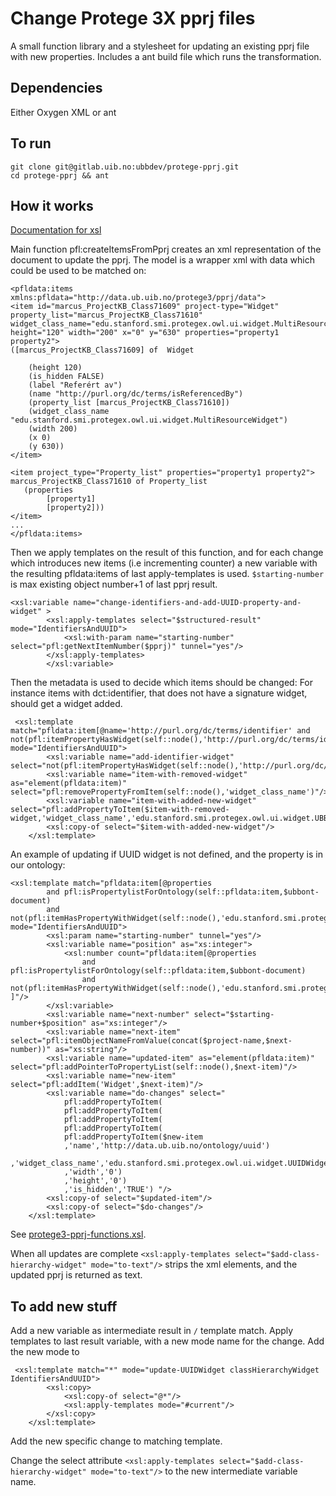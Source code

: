 # Change Protege 3X pprj files

A small function library and a stylesheet for updating an existing pprj file with new properties.
Includes a ant build file which runs the transformation.

## Dependencies
Either Oxygen XML or ant

## To run

```
git clone git@gitlab.uib.no:ubbdev/protege-pprj.git
cd protege-pprj && ant
```
## How it works

[Documentation for xsl](https://ubbdst.github.io/protege-pprj/changePprj.html)

Main function pfl:createItemsFromPprj creates an xml representation of the document to update the pprj.
The model is a wrapper xml with data which could be used to be matched on:

```
<pfldata:items xmlns:pfldata="http://data.ub.uib.no/protege3/pprj/data">
<item id="marcus_ProjectKB_Class71609" project-type="Widget" property_list="marcus_ProjectKB_Class71610" widget_class_name="edu.stanford.smi.protegex.owl.ui.widget.MultiResourceWidget" height="120" width="200" x="0" y="630" properties="property1 property2">
([marcus_ProjectKB_Class71609] of  Widget

	(height 120)
	(is_hidden FALSE)
	(label "Referért av")
	(name "http://purl.org/dc/terms/isReferencedBy")
	(property_list [marcus_ProjectKB_Class71610])
	(widget_class_name "edu.stanford.smi.protegex.owl.ui.widget.MultiResourceWidget")
	(width 200)
	(x 0)
	(y 630))
</item>

<item project_type="Property_list" properties="property1 property2">
marcus_ProjectKB_Class71610 of Property_list
   (properties
		[property1]
		[property2]))
</item>
...
</pfldata:items>
```

Then we apply templates on the result of this function, and for each change which introduces new items (i.e incrementing counter) a 
new variable with the resulting pfldata:items of last apply-templates is used. `$starting-number` is max existing object number+1 of last pprj result.

```
<xsl:variable name="change-identifiers-and-add-UUID-property-and-widget" >
        <xsl:apply-templates select="$structured-result" mode="IdentifiersAndUUID">
            <xsl:with-param name="starting-number" select="pfl:getNextItemNumber($pprj)" tunnel="yes"/>
        </xsl:apply-templates>
        </xsl:variable>
``` 

Then the metadata is used to decide which items should be changed:
For instance items with dct:identifier, that does not have a signature widget, should get a widget added.
```
 <xsl:template match="pfldata:item[@name='http://purl.org/dc/terms/identifier' and not(pfl:itemPropertyHasWidget(self::node(),'http://purl.org/dc/terms/identifier','edu.stanford.smi.protegex.owl.ui.widget.UBBSignatureWidget'))]" mode="IdentifiersAndUUID">
        <xsl:variable name="add-identifier-widget" select="not(pfl:itemPropertyHasWidget(self::node(),'http://purl.org/dc/terms/identifier','edu.stanford.smi.protegex.owl.ui.widget.UBBSignatureWidget'))"/>
        <xsl:variable name="item-with-removed-widget" as="element(pfldata:item)" select="pfl:removePropertyFromItem(self::node(),'widget_class_name')"/>
        <xsl:variable name="item-with-added-new-widget"  select="pfl:addPropertyToItem($item-with-removed-widget,'widget_class_name','edu.stanford.smi.protegex.owl.ui.widget.UBBSignatureWidget')"/>
        <xsl:copy-of select="$item-with-added-new-widget"/>
    </xsl:template>
``` 

An example of updating if UUID widget is not defined, and the property is in our ontology:
```
<xsl:template match="pfldata:item[@properties 
        and pfl:isPropertylistForOntology(self::pfldata:item,$ubbont-document) 
        and not(pfl:itemHasPropertyWithWidget(self::node(),'edu.stanford.smi.protegex.owl.ui.widget.UUIDWidget'))]" mode="IdentifiersAndUUID">
        <xsl:param name="starting-number" tunnel="yes"/>        
        <xsl:variable name="position" as="xs:integer">
            <xsl:number count="pfldata:item[@properties 
                and pfl:isPropertylistForOntology(self::pfldata:item,$ubbont-document) 
                and not(pfl:itemHasPropertyWithWidget(self::node(),'edu.stanford.smi.protegex.owl.ui.widget.UUIDWidget')) ]"/>   
        </xsl:variable>                                         
        <xsl:variable name="next-number" select="$starting-number+$position" as="xs:integer"/>                
        <xsl:variable name="next-item" select="pfl:itemObjectNameFromValue(concat($project-name,$next-number))" as="xs:string"/>      
        <xsl:variable name="updated-item" as="element(pfldata:item)" select="pfl:addPointerToPropertyList(self::node(),$next-item)"/>                
        <xsl:variable name="new-item" select="pfl:addItem('Widget',$next-item)"/>                                                                  
        <xsl:variable name="do-changes" select="
            pfl:addPropertyToItem(
            pfl:addPropertyToItem(
            pfl:addPropertyToItem(
            pfl:addPropertyToItem(
            pfl:addPropertyToItem($new-item
            ,'name','http://data.ub.uib.no/ontology/uuid')
            ,'widget_class_name','edu.stanford.smi.protegex.owl.ui.widget.UUIDWidget')
            ,'width','0')
            ,'height','0')
            ,'is_hidden','TRUE') "/>  
        <xsl:copy-of select="$updated-item"/>          
        <xsl:copy-of select="$do-changes"/>
    </xsl:template>
```    
See [protege3-pprj-functions.xsl](xsl/lib/protege3-pprj-functions.xsl).

When all updates are complete `<xsl:apply-templates select="$add-class-hierarchy-widget" mode="to-text"/>`
strips the xml elements, and the updated pprj is returned as text.

## To add new stuff

Add a new variable as intermediate result in `/` template match.
Apply templates to last result variable, with a new mode name for the change.
Add the new mode to 
```
 <xsl:template match="*" mode="update-UUIDWidget classHierarchyWidget IdentifiersAndUUID">
        <xsl:copy>
            <xsl:copy-of select="@*"/>
            <xsl:apply-templates mode="#current"/>
        </xsl:copy>
    </xsl:template>
```

Add the new specific change to matching template.

Change the select attribute `<xsl:apply-templates select="$add-class-hierarchy-widget" mode="to-text"/>` to the new intermediate variable name.
